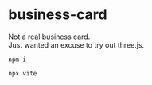 # business-card

Not a real business card.   
Just wanted an excuse to try out three.js.

`npm i`

`npx vite`
